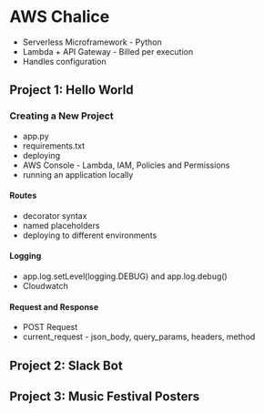 # AWS Chalice

* Serverless Microframework - Python
* Lambda + API Gateway - Billed per execution
* Handles configuration

## Project 1: Hello World

### Creating a New Project

* app.py
* requirements.txt
* deploying
* AWS Console - Lambda, IAM, Policies and Permissions
* running an application locally

#### Routes

* decorator syntax
* named placeholders
* deploying to different environments

#### Logging

* app.log.setLevel(logging.DEBUG) and app.log.debug()
* Cloudwatch

#### Request and Response

* POST Request
* current_request - json_body, query_params, headers, method

## Project 2: Slack Bot


## Project 3: Music Festival Posters
